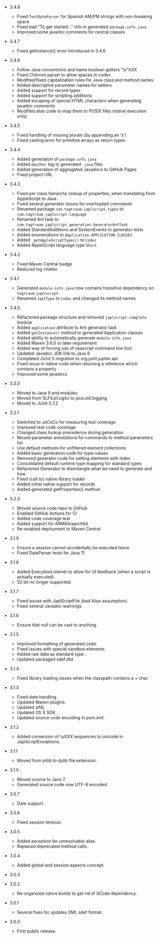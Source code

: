- 3.4.8

  - Fixed `TestDateParser` for Spanish AM/PM strings with non-breaking space
  - Fixed bad "To get started..." info in generated `package-info.java`
  - Improved some javadoc comments for central classes


- 3.4.7

  - Fixed getInstance() error introduced in 3.4.6

 
- 3.4.6

  - Follow Java conventions and name boolean getters "is"XXX
  - Fixed Chevron parser to allow spaces in codes
  - Modified/fixed capitalization rules for Java class and method names
  - Added descriptive parameter names for setters
  - Added support for record types
  - Added support for scripting additions 
  - Added escaping of special HTML characters when generating
    javadoc comments
  - Modified alias code to map them to POSIX files (native execution only) 


- 3.4.5

  - Fixed handling of missing plurals (by appending an 's')
  - Fixed casting error for primitive arrays as return types


- 3.4.4

  - Added generation of `package-info.java`
  - Added `@author` tag to generated `.java` files
  - Added generation of aggregated Javadocs to GitHub Pages
  - Fixed project URL


- 3.4.3

  - Fixed per class hierarchy lookup of properties, when
    translating from AppleScript to Java.
  - Fixed several generator issues for overloaded commands
  - Renamed package `com.tagtraum.japlscript.types` to `com.tagtraum.japlscript.language`
  - Renamed Ant task to `com.tagtraum.japlscript.generation.GeneratorAntTask`
  - Added StandardAdditions and SystemEvents to generator tests
  - Added enumerations to `Application.APPLICATION_CLASSES`
  - Added `_getAppleScriptTypes()` to `Codec`
  - Added AppleScript language type `Short`


- 3.4.2
  
  - Fixed Maven Central badge
  - Reduced log chatter


- 3.4.1

  - Generated `module-info.java` now contains transitive dependency 
    on `tagtraum.japlscript`
  - Renamed `JaplType` to `Codec` and changed its method names


- 3.4.0

  - Refactored package structure and removed `japlscript-complete` module
  - Added `application` attribute to Ant generator task
  - Added `getInstance()` method to generated Application classes
  - Added ability to automatically generate `module-info.java`
  - Added Maven 3.6.0 or later requirement
  - Added way of forcing use of osascript command line tool
  - Updated Javadoc JDK link to Java 9
  - Completed JUnit 5 migration to org.junit.jupiter.api
  - Fixed issue in native code when returning a reference which contains a property
  - Improved some javadocs

 
- 3.3.0

  - Moved to Java 9 and modules
  - Moved from SLF4J/Log4J to java.util.logging
  - Moved to JUnit 5.7.2


- 3.2.1
  - Switched to JaCoCo for measuring test coverage
  - Improved test code coverage
  - Changed class lookup precedence during generation
  - Moved parameter annotations for commands to method parameters list
  - Use default methods for unfiltered element collections
  - Added basic generation code for type-values
  - Removed generator code for setting elements with index
  - Consolidated default runtime type mapping for standard types
  - Refactored Generator to disentangle what we need to generate and how
  - Fixed (call to) native library loader
  - Added initial native support for records 
  - Added generated getProperties() method 


- 3.2.0

  - Moved source code repo to GitHub
  - Enabled GitHub Actions for CI
  - Added code coverage test
  - Added support for ARM64/aarch64
  - Re-enabled deployment to Maven Central


- 3.1.9

  - Ensure a session cannot accidentally be executed twice.
  - Fixed DateParser tests for Java 11.


- 3.1.8

  - Added ExecutionListener to allow for UI feedback (when a script is actually executed).
  - 32 bit no longer supported.


- 3.1.7

  - Fixed issues with JaplScriptFile (bad Alias assumption).
  - Fixed several Javadoc warnings.


- 3.1.6

  - Ensure that null can be cast to anything.


- 3.1.5

  - Improved formatting of generated code.
  - Fixed issues with special sandbox elements.
  - Added raw data as standard type.
  - Updated packaged sdef.dtd.


- 3.1.4

  - Fixed library loading issues when the classpath contains a + char.


- 3.1.3

  - Fixed date handling.
  - Updated Maven plugins.
  - Updated slf4j.
  - Updated OS X SDK.
  - Updated source code encoding in pom.xml.


- 3.1.2

  - Added conversion of \uXXX sequences to unicode in JaplScriptExceptions.


- 3.1.1

  - Moved from jnilib to dylib file extension.


- 3.1.0

  - Moved source to Java 7.
  - Generated source code now UTF-8 encoded.


- 3.0.7

  - Date support.


- 3.0.6

  - Fixed session timeout.


- 3.0.5

  - Added exception for unresolvable alias.
  - Replaced deprecated method calls.


- 3.0.4

  - Added global and session aspects concept.


- 3.0.3


- 3.0.2

  - Re-organized native builds to get rid of XCode dependency.


- 3.0.1

  - Several fixes for updates XML sdef format.


- 3.0.0

  - First public release.